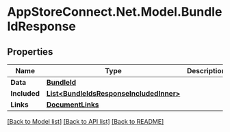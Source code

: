 # AppStoreConnect.Net.Model.BundleIdResponse

## Properties

Name | Type | Description | Notes
------------ | ------------- | ------------- | -------------
**Data** | [**BundleId**](BundleId.md) |  | 
**Included** | [**List&lt;BundleIdsResponseIncludedInner&gt;**](BundleIdsResponseIncludedInner.md) |  | [optional] 
**Links** | [**DocumentLinks**](DocumentLinks.md) |  | 

[[Back to Model list]](../README.md#documentation-for-models) [[Back to API list]](../README.md#documentation-for-api-endpoints) [[Back to README]](../README.md)

